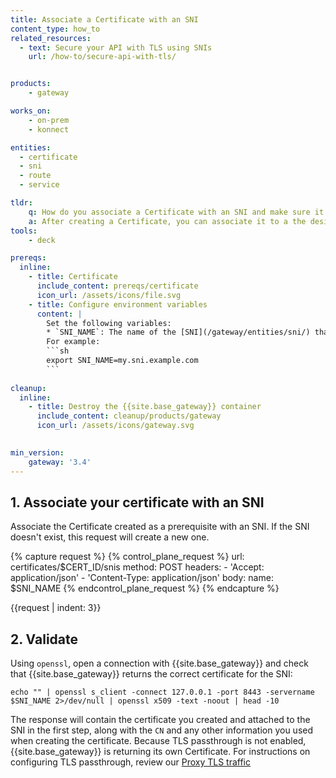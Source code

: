 ```yaml
---
title: Associate a Certificate with an SNI
content_type: how_to
related_resources:
  - text: Secure your API with TLS using SNIs
    url: /how-to/secure-api-with-tls/


products:
    - gateway

works_on:
    - on-prem
    - konnect

entities: 
  - certificate
  - sni
  - route
  - service

tldr:
    q: How do you associate a Certificate with an SNI and make sure it works?
    a: After creating a Certificate, you can associate it to a the desired SNI, and use `openssl` to verify that {{site.base_gateway}} is returning the expected certificate for the SNI. 
tools:
    - deck

prereqs:
  inline:
    - title: Certificate
      include_content: prereqs/certificate
      icon_url: /assets/icons/file.svg
    - title: Configure environment variables
      content: |
        Set the following variables: 
        * `SNI_NAME`: The name of the [SNI](/gateway/entities/sni/) that you intend to associate the Certificate to.
        For example: 
        ```sh
        export SNI_NAME=my.sni.example.com
        ```
    
cleanup:
  inline:
    - title: Destroy the {{site.base_gateway}} container
      include_content: cleanup/products/gateway
      icon_url: /assets/icons/gateway.svg
    

min_version:
    gateway: '3.4'
---
```



## 1. Associate your certificate with an SNI

Associate the Certificate created as a prerequisite with an SNI. If the SNI doesn't exist, this request will create a new one.

{% capture request %}
{% control_plane_request %}
  url: certificates/$CERT_ID/snis
  method: POST
  headers:
      - 'Accept: application/json'
      - 'Content-Type: application/json'
  body:
    name: $SNI_NAME
{% endcontrol_plane_request %}
{% endcapture %}

{{request | indent: 3}}

<!-- vale on -->

## 2. Validate 

Using `openssl`, open a connection with {{site.base_gateway}} and check that {{site.base_gateway}} returns the correct certificate for the SNI:

```
echo "" | openssl s_client -connect 127.0.0.1 -port 8443 -servername $SNI_NAME 2>/dev/null | openssl x509 -text -noout | head -10
```

The response will contain the certificate you created and attached to the SNI in the first step, along with the `CN` and any other information you used when creating the certificate. 
Because TLS passthrough is not enabled, {{site.base_gateway}} is returning its own Certificate. 
For instructions on configuring TLS passthrough, review our [Proxy TLS traffic](/how-to/proxy-tls-passthrough-traffic-using-sni/)
